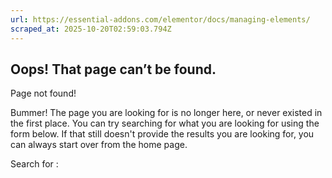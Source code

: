 ```yaml
---
url: https://essential-addons.com/elementor/docs/managing-elements/
scraped_at: 2025-10-20T02:59:03.794Z
---
```


## Oops! That page can’t be found.

Page not found!

Bummer! The page you are looking for is no longer here, or never existed in the first place. You can try searching for what you are looking for using the form below. If that still doesn't provide the results you are looking for, you can always start over from the home page.

Search for :